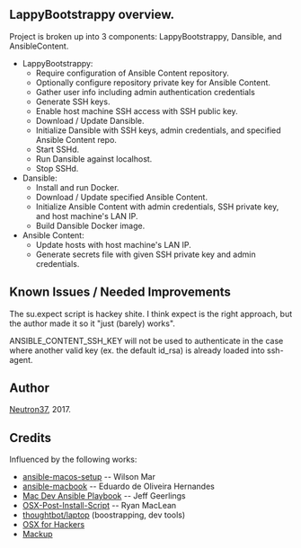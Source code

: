 ## LappyBootstrappy overview.

Project is broken up into 3 components: LappyBootstrappy, Dansible, and AnsibleContent.

* LappyBootstrappy:
  * Require configuration of Ansible Content repository.
  * Optionally configure repository private key for Ansible Content.
  * Gather user info including admin authentication credentials
  * Generate SSH keys.
  * Enable host machine SSH access with SSH public key.
  * Download / Update Dansible.
  * Initialize Dansible with SSH keys, admin credentials, and specified Ansible Content repo.
  * Start SSHd.
  * Run Dansible against localhost.
  * Stop SSHd.
* Dansible:
  * Install and run Docker.
  * Download / Update specified Ansible Content.
  * Initialize Ansible Content with admin credentials, SSH private key, and host machine's LAN IP.
  * Build Dansible Docker image.
* Ansible Content:
  * Update hosts with host machine's LAN IP.
  * Generate secrets file with given SSH private key and admin credentials.

## Known Issues / Needed Improvements

The su.expect script is hackey shite. I think expect is the right approach, but the author made it so it "just (barely) works".

ANSIBLE_CONTENT_SSH_KEY will not be used to authenticate in the case where another valid key (ex. the default id_rsa) is already loaded into ssh-agent.

## Author

[Neutron37](http://neutron37.com), 2017.

## Credits

Influenced by the following works:

* [ansible-macos-setup](wilsonmar/ansible-macos-setup) -- Wilson Mar
* [ansible-macbook](https://github.com/eduardodeoh/ansible-macbook]) -- Eduardo de Oliveira Hernandes
* [Mac Dev Ansible Playbook](https://github.com/geerlingguy/mac-dev-playbook) -- Jeff Geerlings
* [OSX-Post-Install-Script](https://github.com/ryanmaclean/OSX-Post-Install-Script) -- Ryan MacLean
* [thoughtbot/laptop](https://github.com/thoughtbot/laptop) (boostrapping, dev tools)
* [OSX for Hackers](https://gist.github.com/MatthewMueller/e22d9840f9ea2fee4716)
* [Mackup](https://github.com/lra/mackup)
